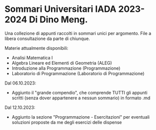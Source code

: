 # Sommari Universitari IADA 2023-2024 Di Dino Meng.
Una collezione di appunti raccolti in sommari unici per argomento.
File a libera consultazione da parte di chiunque.

Materie attualmente disponibili:
- Analisi Matematica I
- Algebra Lineare ed Elementi di Geometria (ALEG)
- Introduzione alla Programmazione (Programmazione)
- Laboratorio di Programmazione (Laboratorio di Programmazione)

Dal 06.10.2023:
- Aggiunto il "grande compendio", che comprende TUTTI gli appunti scritti (senza dover appartenere a nessun sommario) in formato .md

Dal 12.10.2023:
- Aggiunto la sezione "Programmazione - Esercitazioni" per eventuali soluzioni proposte da me degli esercizi delle dispense